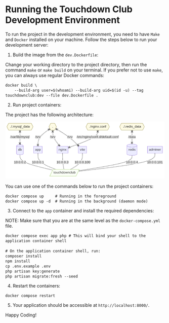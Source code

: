 # Running the Touchdown Club Development Environment

To run the project in the development environment, you need to have `Make` and `Docker` installed on your machine. Follow the steps below to run your development server:

1. Build the image from the `dev.Dockerfile`:

Change your working directory to the project directory, then run the command `make` or `make build` on your terminal. If you prefer not to use `make`, you can always use regular Docker commands:

```shell
docker build \
	--build-arg user=$(whoami) --build-arg uid=$(id -u) --tag touchdownclub:dev --file dev.Dockerfile .
```

2. Run project containers:

The project has the following architecture:

![architecture](./architecture.png)

You can use one of the commands below to run the project containers:

```shell
docker compose up     # Running in the foreground
docker compose up -d  # Running in the background (daemon mode)
```

3. Connect to the `app` container and install the required dependencies:

NOTE: Make sure that you are at the same level as the `docker-compose.yml` file.

```shell
docker compose exec app php # This will bind your shell to the application container shell

# On the application container shell, run:
composer install
npm install
cp .env.example .env
php artisan key:generate
php artisan migrate:fresh --seed
```

4. Restart the containers:

```shell
docker compose restart
```

5. Your application should be accessible at `http://localhost:8000/`.

Happy Coding!